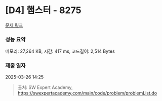 # [D4] 햄스터 - 8275 

[문제 링크](https://swexpertacademy.com/main/code/problem/problemDetail.do?contestProbId=AWxQ310aOlQDFAWL) 

### 성능 요약

메모리: 27,264 KB, 시간: 417 ms, 코드길이: 2,514 Bytes

### 제출 일자

2025-03-26 14:25



> 출처: SW Expert Academy, https://swexpertacademy.com/main/code/problem/problemList.do
